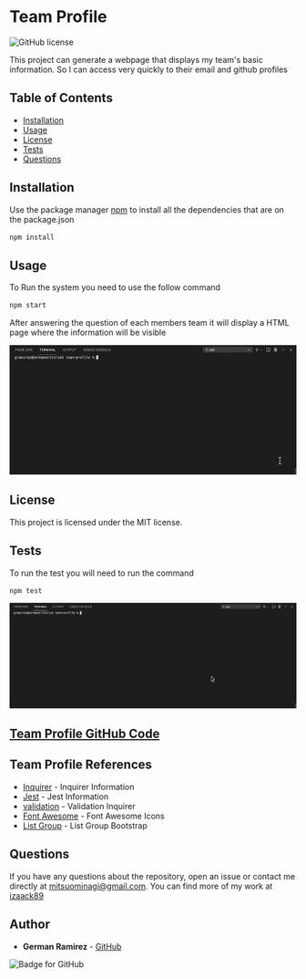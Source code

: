 # Team Profile

![GitHub license](https://img.shields.io/badge/Licenses-MIT-blue.svg)

This project can generate a webpage that displays my team's basic information. So I can access very quickly to their email and github profiles

## Table of Contents

- [Installation](#installation)
- [Usage](#usage)
- [License](#license)
- [Tests](#tests)
- [Questions](#questions)

## Installation

Use the package manager [npm](https://docs.npmjs.com/cli/v7/commands/npm-install) to install all the dependencies that are on the package.json

```bash
npm install
```

## Usage

To Run the system you need to use the follow command

```bash
npm start
```

After answering the question of each members team it will display a HTML page where the information will be visible

![Team Profile](./readmeFiles/teamProfile.gif)

## License

This project is licensed under the MIT license.

## Tests

To run the test you will need to run the command

```bash
npm test
```

![Team Profile Test](./readmeFiles/teamProfileTest.gif)

## [Team Profile GitHub Code](https://github.com/izaack89/team-profile)

## Team Profile References

- [Inquirer](https://www.digitalocean.com/community/tutorials/nodejs-interactive-command-line-prompts) - Inquirer Information
- [Jest](https://jestjs.io/es-ES/docs/next/using-matchers) - Jest Information
- [validation](https://stackoverflow.com/questions/62798907/how-to-clear-wrong-input-in-inquirer-js) - Validation Inquirer
- [Font Awesome](https://fontawesome.com/icons?d=gallery&p=2) - Font Awesome Icons
- [List Group](https://getbootstrap.com/docs/5.0/components/list-group/) - List Group Bootstrap

## Questions

If you have any questions about the repository, open an issue or contact me directly at mitsuominagi@gmail.com. You can find more of my work at [izaack89](https://github.com/izaack89)

## Author

- **German Ramirez** - [GitHub](https://github.com/izaack89/)

![Badge for GitHub](https://img.shields.io/github/languages/top/izaack89/team-profile?style=plastic&logo=github)
